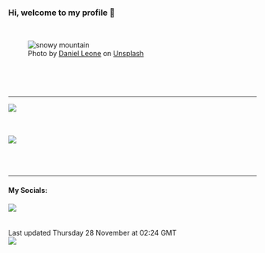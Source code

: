 <h3>Hi, welcome to my profile 👋</h3>

<br />
<figure>
  <img
    src="https://images.unsplash.com/photo-1483728642387-6c3bdd6c93e5?crop=entropy&cs=tinysrgb&fit=max&fm=jpg&ixid=M3wyNzQ3MDB8MHwxfHJhbmRvbXx8fHx8fHx8fDE3MzI3NTY2NTV8&ixlib=rb-4.0.3&q=80&w=1080&auto=format"
    alt="snowy mountain" 
  />
  <figcaption>Photo by <a
    href="https://unsplash.com/@danielleone?utm_source=Profile%20readme&utm_medium=referral">Daniel Leone</a> on <a
    href="https://unsplash.com/?utm_source=Profile%20readme&utm_medium=referral">Unsplash</a></figcaption>
</figure>




  <br /><br /><br />

<hr />
<img
  src="https://github-readme-stats.vercel.app/api?username=shanelucy&show_icons=true&theme=calm"
/>
<br /><br /><br />

<img 
  src="https://github-readme-stats.vercel.app/api/top-langs/?username=shanelucy&theme=calm"
/>
<br /><br /><br /><br />
<hr />
<h4>My Socials:</h4>
<a href="https://uk.linkedin.com/in/shane-lucy-4735b616a">
  <img
    src="https://img.shields.io/badge/linkedin%20-%230077B5.svg?&style=for-the-badge&logo=linkedin&logoColor=white"
  />
</a>
<br /><br /><br />
Last updated Thursday 28 November at 02:24 GMT
<br />
<img
  src="https://github.com/ShaneLucy/ShaneLucy/workflows/README%20build/badge.svg"
/>
